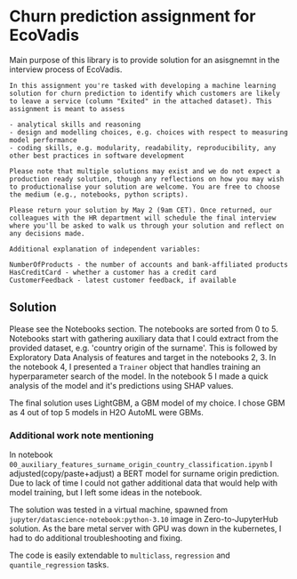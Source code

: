 # Churn prediction assignment for EcoVadis

Main purpose of this library is to provide solution for an asisgnemnt in the interview process of EcoVadis.

```
In this assignment you're tasked with developing a machine learning solution for churn prediction to identify which customers are likely to leave a service (column "Exited" in the attached dataset). This assignment is meant to assess

- analytical skills and reasoning
- design and modelling choices, e.g. choices with respect to measuring model performance
- coding skills, e.g. modularity, readability, reproducibility, any other best practices in software development

Please note that multiple solutions may exist and we do not expect a production ready solution, though any reflections on how you may wish to productionalise your solution are welcome. You are free to choose the medium (e.g., notebooks, python scripts). 

Please return your solution by May 2 (9am CET). Once returned, our colleagues with the HR department will schedule the final interview where you'll be asked to walk us through your solution and reflect on any decisions made.

Additional explanation of independent variables:

NumberOfProducts - the number of accounts and bank-affiliated products 
HasCreditCard - whether a customer has a credit card
CustomerFeedback - latest customer feedback, if available
```

## Solution

Please see the Notebooks section. The notebooks are sorted from 0 to 5. Notebooks start with gathering auxiliary data that I could extract from the provided dataset, e.g. 'country origin of the surname'. This is followed by Exploratory Data Analysis of features and target in the notebooks 2, 3. In the notebook 4, I presented a `Trainer` object that handles training an hyperparameter search of the model. In the notebook 5 I made a quick analysis of the model and it's predictions using SHAP values.

The final solution uses LightGBM, a GBM model of my choice. I chose GBM as 4 out of top 5 models in H2O AutoML were GBMs.


### Additional work note mentioning

In notebook `00_auxiliary_features_surname_origin_country_classification.ipynb` I adjusted(copy/paste+adjust) a BERT model for surname origin prediction. Due to lack of time I could not gather additional data that would help with model training, but I left some ideas in the notebook.

The solution was tested in a virtual machine, spawned from `jupyter/datascience-notebook:python-3.10` image in Zero-to-JupyterHub solution. As the bare metal server with GPU was down in the kubernetes, I had to do additional troubleshooting and fixing.

The code is easily extendable to `multiclass`, `regression` and `quantile_regression` tasks.